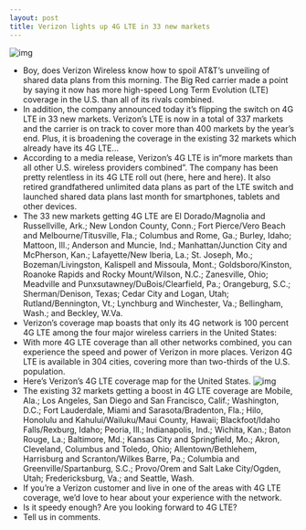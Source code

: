 ```yaml
---
layout: post
title: Verizon lights up 4G LTE in 33 new markets
---
```

![img](http://media.idownloadblog.com/wp-content/uploads/2012/07/Verizon-4G-coverage-teaser.jpg)
* Boy, does Verizon Wireless know how to spoil AT&T’s unveiling of shared data plans from this morning. The Big Red carrier made a point by saying it now has more high-speed Long Term Evolution (LTE) coverage in the U.S. than all of its rivals combined.
* In addition, the company announced today it’s flipping the switch on 4G LTE in 33 new markets. Verizon’s LTE is now in a total of 337 markets and the carrier is on track to cover more than 400 markets by the year’s end. Plus, it is broadening the coverage in the existing 32 markets which already have its 4G LTE…
* According to a media release, Verizon’s 4G LTE is in“more markets than all other U.S. wireless providers combined”. The company has been pretty relentless in its 4G LTE roll out (here, here and here). It also retired grandfathered unlimited data plans as part of the LTE switch and launched shared data plans last month for smartphones, tablets and other devices.
* The 33 new markets getting 4G LTE are El Dorado/Magnolia and Russellville, Ark.; New London County, Conn.; Fort Pierce/Vero Beach and Melbourne/Titusville, Fla.; Columbus and Rome, Ga.; Burley, Idaho; Mattoon, Ill.; Anderson and Muncie, Ind.; Manhattan/Junction City and McPherson, Kan.; Lafayette/New Iberia, La.; St. Joseph, Mo.; Bozeman/Livingston, Kalispell and Missoula, Mont.; Goldsboro/Kinston, Roanoke Rapids and Rocky Mount/Wilson, N.C.; Zanesville, Ohio; Meadville and Punxsutawney/DuBois/Clearfield, Pa.; Orangeburg, S.C.; Sherman/Denison, Texas; Cedar City and Logan, Utah; Rutland/Bennington, Vt.; Lynchburg and Winchester, Va.; Bellingham, Wash.; and Beckley, W.Va.
* Verizon’s coverage map boasts that only its 4G network is 100 percent 4G LTE among the four major wireless carriers in the United States:
* With more 4G LTE coverage than all other networks combined, you can experience the speed and power of Verizon in more places. Verizon 4G LTE is available in 304 cities, covering more than two-thirds of the U.S. population.
* Here’s Verizon’s 4G LTE coverage map for the United States.
![img](http://media.idownloadblog.com/wp-content/uploads/2012/07/Verizon-4G-coverage-map.jpg)
* The existing 32 markets getting a boost in 4G LTE coverage are Mobile, Ala.; Los Angeles, San Diego and San Francisco, Calif.; Washington, D.C.; Fort Lauderdale, Miami and Sarasota/Bradenton, Fla.; Hilo, Honolulu and Kahului/Wailuku/Maui County, Hawaii; Blackfoot/Idaho Falls/Rexburg, Idaho; Peoria, Ill.; Indianapolis, Ind.; Wichita, Kan.; Baton Rouge, La.; Baltimore, Md.; Kansas City and Springfield, Mo.; Akron, Cleveland, Columbus and Toledo, Ohio; Allentown/Bethlehem, Harrisburg and Scranton/Wilkes Barre, Pa.; Columbia and Greenville/Spartanburg, S.C.; Provo/Orem and Salt Lake City/Ogden, Utah; Fredericksburg, Va.; and Seattle, Wash.
* If you’re a Verizon customer and live in one of the areas with 4G LTE coverage, we’d love to hear about your experience with the network.
* Is it speedy enough? Are you looking forward to 4G LTE?
* Tell us in comments.

